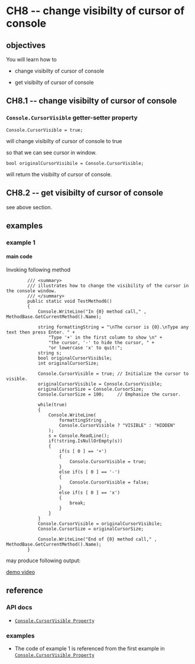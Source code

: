 # CH8 -- change visibilty of cursor of console
## objectives
You will learn how to

+ change visibilty of cursor of console

+ get visibilty of cursor of console

## CH8.1 -- change visibilty of cursor of console
### `Console.CursorVisible` getter-setter property

```
Console.CursorVisible = true;
```

will change visibilty of cursor of console to true 

so that we can see cursor in window.

```
bool originalCursorVisibile = Console.CursorVisible;
```

will return the visibilty of cursor of console.

## CH8.2 -- get visibilty of cursor of console
see above section.

## examples
### example 1
#### main code
Invoking following method

```
        /// <summary>
        /// illustrates how to change the visibility of the cursor in the console window.
        /// </summary>
        public static void TestMethod6()
        {
            Console.WriteLine("In {0} method call," , MethodBase.GetCurrentMethod().Name);
            
            string formattingString = "\nThe cursor is {0}.\nType any text then press Enter. " +
                "Type '+' in the first column to show \n" +
                "the cursor, '-' to hide the cursor, " +
                "or lowercase 'x' to quit:";
            string s;
            bool originalCursorVisibile;
            int originalCursorSize;

            Console.CursorVisible = true; // Initialize the cursor to visible.
            originalCursorVisibile = Console.CursorVisible;
            originalCursorSize = Console.CursorSize;
            Console.CursorSize = 100;     // Emphasize the cursor.

            while(true)
            {
                Console.WriteLine(
                    formattingString ,
                    Console.CursorVisible ? "VISIBLE" : "HIDDEN"
                );
                s = Console.ReadLine();
                if(!string.IsNullOrEmpty(s))
                {
                    if(s [ 0 ] == '+')
                    {
                        Console.CursorVisible = true;
                    }
                    else if(s [ 0 ] == '-')
                    {
                        Console.CursorVisible = false;
                    }
                    else if(s [ 0 ] == 'x')
                    {
                        break;
                    }
                }
            }
            Console.CursorVisible = originalCursorVisibile;
            Console.CursorSize = originalCursorSize;

            Console.WriteLine("End of {0} method call," , MethodBase.GetCurrentMethod().Name);
        }
```

may produce following output:

[demo video](demo%20of%20change%20visibility%20of%20cursor%20of%20window%20programmatically%20in%20CSharp.mkv)

## reference
### API docs
+ [`Console.CursorVisible Property`](https://learn.microsoft.com/en-us/dotnet/api/system.console.cursorvisible?view=net-9.0)

### examples
+ The code of example 1 is referenced from the first example in [`Console.CursorVisible Property`](https://learn.microsoft.com/en-us/dotnet/api/system.console.cursorvisible?view=net-9.0)
